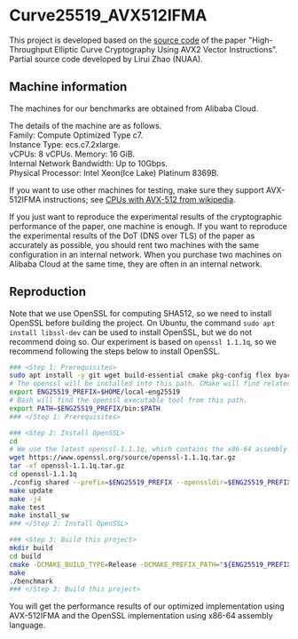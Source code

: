 # Curve25519_AVX512IFMA

This project is developed based on the [source code](https://gitlab.uni.lu/APSIA/AVXECC) of the paper "High-Throughput Elliptic Curve Cryptography Using AVX2 Vector Instructions". Partial source code developed by Lirui Zhao (NUAA).

## Machine information

The machines for our benchmarks are obtained from Alibaba Cloud.

The details of the machine are as follows.\
Family: Compute Optimized Type c7. \
Instance Type: ecs.c7.2xlarge. \
vCPUs: 8 vCPUs. Memory: 16 GiB. \
Internal Network Bandwidth: Up to 10Gbps.\
Physical Processor: Intel Xeon(Ice Lake) Platinum 8369B.

If you want to use other machines for testing, make sure they support AVX-512IFMA instructions; see [CPUs with AVX-512 from wikipedia](https://en.wikipedia.org/wiki/AVX-512#CPUs_with_AVX-512).

If you just want to reproduce the experimental results of the cryptographic performance of the paper, one machine is enough.
If you want to reproduce the experimental results of the DoT (DNS over TLS) of the paper as accurately as possible, you should rent two machines with the same configuration in an internal network. When you purchase two machines on Alibaba Cloud at the same time, they are often in an internal network.

## Reproduction

Note that we use OpenSSL for computing SHA512, so we need to install OpenSSL before building the project. On Ubuntu, the command `sudo apt install libssl-dev` can be used to install OpenSSL, but we do not recommend doing so. Our experiment is based on `openssl 1.1.1q`, so we recommend following the steps below to install OpenSSL.

```bash
### <Step 1: Prerequisites>
sudo apt install -y git wget build-essential cmake pkg-config flex byacc
# The openssl will be installed into this path. CMake will find related headers and libraries from this path.
export ENG25519_PREFIX=$HOME/local-eng25519
# Bash will find the openssl executable tool from this path.
export PATH=$ENG25519_PREFIX/bin:$PATH
### </Step 1: Prerequisites>

### <Step 2: Install OpenSSL>
cd
# We use the latest openssl-1.1.1q, which contains the x86-64 assembly implementation of X25519.
wget https://www.openssl.org/source/openssl-1.1.1q.tar.gz
tar -xf openssl-1.1.1q.tar.gz
cd openssl-1.1.1q
./config shared --prefix=$ENG25519_PREFIX --openssldir=$ENG25519_PREFIX -Wl,-rpath=$ENG25519_PREFIX/lib
make update
make -j4
make test
make install_sw
### </Step 2: Install OpenSSL>

### <Step 3: Build this project>
mkdir build
cd build
cmake -DCMAKE_BUILD_TYPE=Release -DCMAKE_PREFIX_PATH="${ENG25519_PREFIX}" ..
make
./benchmark
### </Step 3: Build this project>
```

You will get the performance results of our optimized implementation using AVX-512IFMA and the OpenSSL implementation using x86-64 assembly language.